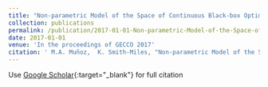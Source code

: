 ```yaml
---
title: "Non-parametric Model of the Space of Continuous Black-box Optimization Problems"
collection: publications
permalink: /publication/2017-01-01-Non-parametric-Model-of-the-Space-of-Continuous-Black-box-Optimization-Problems
date: 2017-01-01
venue: 'In the proceedings of GECCO 2017'
citation: ' M.A. Muñoz,  K. Smith-Miles, "Non-parametric Model of the Space of Continuous Black-box Optimization Problems" In the proceedings of GECCO 2017, 2017.'
---
```

Use [Google Scholar](https://scholar.google.com/scholar?q=Non+parametric+Model+of+the+Space+of+Continuous+Black+box+Optimization+Problems){:target="_blank"} for full citation
